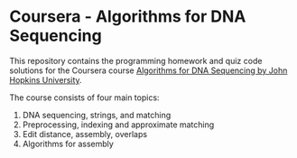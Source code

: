# Coursera - Algorithms for DNA Sequencing
This repository contains the programming homework and quiz code solutions for the Coursera course [Algorithms for DNA Sequencing by John Hopkins University](https://www.coursera.org/learn/dna-sequencing).

The course consists of four main topics:

1. DNA sequencing, strings, and matching
2. Preprocessing, indexing and approximate matching
3. Edit distance, assembly, overlaps
4. Algorithms for assembly